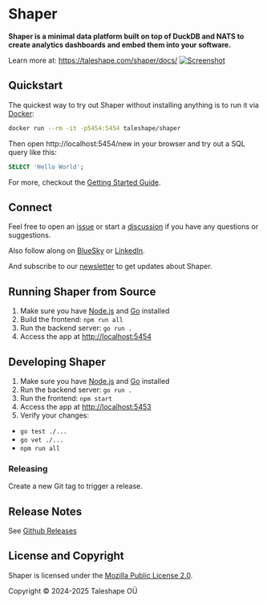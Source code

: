 # Shaper

**Shaper is a minimal data platform built on top of DuckDB and NATS to create analytics dashboards and embed them into your software.**

Learn more at: https://taleshape.com/shaper/docs/
[
![Screenshot](https://taleshape.com/_astro/session_dashboard.DjtFqCnO_Z15ug1D.webp)
](https://taleshape.com/shaper/docs/)


## Quickstart

The quickest way to try out Shaper without installing anything is to run it via [Docker](https://www.docker.com/):
```sh
docker run --rm -it -p5454:5454 taleshape/shaper
```

Then open http://localhost:5454/new in your browser and try out a SQL query like this:

```sql
SELECT 'Hello World';
```

For more, checkout the [Getting Started Guide](https://taleshape.com/shaper/docs/getting-started/).


## Connect

Feel free to open an [issue](https://github.com/taleshape-com/shaper/issues) or start a [discussion](https://github.com/taleshape-com/shaper/discussions) if you have any questions or suggestions.

Also follow along on [BlueSky](https://bsky.app/profile/taleshape.bsky.social) or [LinkedIn](https://www.linkedin.com/company/taleshape/).

And subscribe to our [newsletter](https://taleshape.com/newsletter) to get updates about Shaper.


## Running Shaper from Source

1. Make sure you have [Node.js](https://nodejs.org/en/download/) and [Go](https://go.dev/doc/install) installed
2. Build the frontend: `npm run all`
3. Run the backend server: `go run .`
4. Access the app at [http://localhost:5454](http://localhost:5454)


## Developing Shaper

1. Make sure you have [Node.js](https://nodejs.org/en/download/) and [Go](https://go.dev/doc/install) installed
2. Run the backend server: `go run .`
3. Run the frontend: `npm start`
4. Access the app at [http://localhost:5453](http://localhost:5453)
5. Verify your changes:
  - `go test ./...`
  - `go vet ./...`
  - `npm run all`


### Releasing

Create a new Git tag to trigger a release.


## Release Notes

See [Github Releases](https://github.com/taleshape-com/shaper/releases)

## License and Copyright

Shaper is licensed under the [Mozilla Public License 2.0](https://github.com/taleshape-com/shaper/blob/main/LICENSE).

Copyright © 2024-2025 Taleshape OÜ
